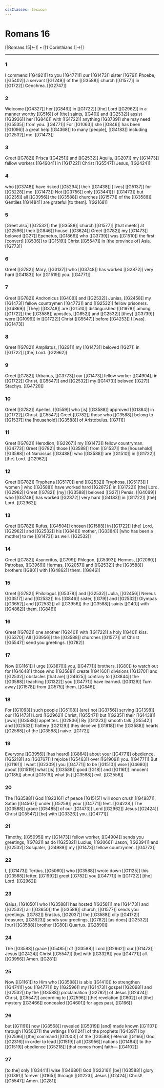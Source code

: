 ```yaml
---
cssClasses: lexicon
---
```


# Romans 16

[[Romans 15|←]] • [[1 Corinthians 1|→]]

---

### 1
I commend [[G4921]] to you [[G4771]] our [[G1473]] sister [[G79]] Phoebe, [[G5402]] a servant [[G1249]] of the [[G3588]] church [[G1577]] in [[G1722]] Cenchrea. [[G2747]]

### 2
Welcome [[G4327]] her [[G846]] in [[G1722]] [the] Lord [[G2962]] in a manner worthy [[G516]] of [the] saints, [[G40]] and [[G2532]] assist [[G3936]] her [[G846]] with [[G1722]] anything [[G3739]] she may need [[G5535]] from you. [[G4771]] For [[G1063]] she [[G846]] has been [[G1096]] a great help [[G4368]] to many [people], [[G4183]] including [[G2532]] me. [[G1473]]

### 3
Greet [[G782]] Prisca [[G4251]] and [[G2532]] Aquila, [[G207]] my [[G1473]] fellow workers [[G4904]] in [[G1722]] Christ [[G5547]] Jesus, [[G2424]]

### 4
who [[G3748]] have risked [[G5294]] their [[G1438]] [lives] [[G5137]] for [[G5228]] me. [[G1473]] Not [[G3756]] only [[G3441]] I [[G1473]] but [[G235]] all [[G3956]] the [[G3588]] churches [[G1577]] of the [[G3588]] Gentiles [[G1484]] are grateful [to them]. [[G2168]]

### 5
[Greet also] [[G2532]] the [[G3588]] church [[G1577]] [that meets] at [[G2596]] their [[G846]] house. [[G3624]] Greet [[G782]] my [[G1473]] beloved [[G27]] Epenetus, [[G1866]] who [[G3739]] was [[G1510]] the first [convert] [[G536]] to [[G1519]] Christ [[G5547]] in [the province of] Asia. [[G773]]

### 6
Greet [[G782]] Mary, [[G3137]] who [[G3748]] has worked [[G2872]] very hard [[G4183]] for [[G1519]] you. [[G4771]]

### 7
Greet [[G782]] Andronicus [[G408]] and [[G2532]] Junias, [[G2458]] my [[G1473]] fellow countrymen [[G4773]] and [[G2532]] fellow prisoners. [[G4869]] [They] [[G3748]] are [[G1510]] distinguished [[G1978]] among [[G1722]] the [[G3588]] apostles, [[G652]] and [[G2532]] [they] [[G3739]] were [[G1096]] in [[G1722]] Christ [[G5547]] before [[G4253]] I [was]. [[G1473]]

### 8
Greet [[G782]] Ampliatus, [[G291]] my [[G1473]] beloved [[G27]] in [[G1722]] [the] Lord. [[G2962]]

### 9
Greet [[G782]] Urbanus, [[G3773]] our [[G1473]] fellow worker [[G4904]] in [[G1722]] Christ, [[G5547]] and [[G2532]] my [[G1473]] beloved [[G27]] Stachys. [[G4720]]

### 10
Greet [[G782]] Apelles, [[G559]] who [is] [[G3588]] approved [[G1384]] in [[G1722]] Christ. [[G5547]] Greet [[G782]] those who [[G3588]] belong to [[G1537]] the [household] [[G3588]] of Aristobulus. [[G711]]

### 11
Greet [[G782]] Herodion, [[G2267]] my [[G1473]] fellow countryman. [[G4773]] Greet [[G782]] those [[G3588]] from [[G1537]] the [household] [[G3588]] of Narcissus [[G3488]] who [[G3588]] are [[G1510]] in [[G1722]] [the] Lord. [[G2962]]

### 12
Greet [[G782]] Tryphena [[G5170]] and [[G2532]] Tryphosa, [[G5173]] [ women ] who [[G3588]] have worked hard [[G2872]] in [[G1722]] [the] Lord. [[G2962]] Greet [[G782]] [my] [[G3588]] beloved [[G27]] Persis, [[G4069]] who [[G3748]] has worked [[G2872]] very hard [[G4183]] in [[G1722]] [the] Lord. [[G2962]]

### 13
Greet [[G782]] Rufus, [[G4504]] chosen [[G1588]] in [[G1722]] [the] Lord, [[G2962]] and [[G2532]] his [[G846]] mother, [[G3384]] [who has been a mother] to me [[G1473]] as well. [[G2532]]

### 14
Greet [[G782]] Asyncritus, [[G799]] Phlegon, [[G5393]] Hermes, [[G2060]] Patrobas, [[G3969]] Hermas, [[G2057]] and [[G2532]] the [[G3588]] brothers [[G80]] with [[G4862]] them. [[G846]]

### 15
Greet [[G782]] Philologus [[G5378]] and [[G2532]] Julia, [[G2456]] Nereus [[G3517]] and [[G2532]] his [[G846]] sister, [[G79]] and [[G2532]] Olympas [[G3652]] and [[G2532]] all [[G3956]] the [[G3588]] saints [[G40]] with [[G4862]] them. [[G846]]

### 16
Greet [[G782]] one another [[G240]] with [[G1722]] a holy [[G40]] kiss. [[G5370]] All [[G3956]] the [[G3588]] churches [[G1577]] of Christ [[G5547]] send you greetings. [[G782]]

### 17
Now [[G1161]] I urge [[G3870]] you, [[G4771]] brothers, [[G80]] to watch out for [[G4648]] those who [[G3588]] create [[G4160]] divisions [[G1370]] and [[G2532]] obstacles [that are] [[G4625]] contrary to [[G3844]] the [[G3588]] teaching [[G1322]] you [[G4771]] have learned. [[G3129]] Turn away [[G1578]] from [[G575]] them. [[G846]]

### 18
For [[G1063]] such people [[G5108]] {are} not [[G3756]] serving [[G1398]] our [[G1473]] Lord [[G2962]] Christ, [[G5547]] but [[G235]] their [[G1438]] [own] [[G3588]] appetites. [[G2836]] By [[G1223]] smooth talk [[G5542]] and [[G2532]] flattery [[G2129]] they deceive [[G1818]] the [[G3588]] hearts [[G2588]] of the [[G3588]] naive. [[G172]]

### 19
Everyone [[G3956]] [has heard] [[G864]] about your [[G4771]] obedience, [[G5218]] so [[G3767]] I rejoice [[G5463]] over [[G1909]] you. [[G4771]] But [[G1161]] I want [[G2309]] you [[G4771]] to be [[G1510]] wise [[G4680]] about [[G1519]] what [is] [[G3588]] good [[G18]] and [[G1161]] innocent [[G185]] about [[G1519]] what [is] [[G3588]] evil. [[G2556]]

### 20
The [[G3588]] God [[G2316]] of peace [[G1515]] will soon crush [[G4937]] Satan [[G4567]] under [[G5259]] your [[G4771]] feet. [[G4228]] The [[G3588]] grace [[G5485]] of our [[G1473]] Lord [[G2962]] Jesus [[G2424]] Christ [[G5547]] [be] with [[G3326]] you. [[G4771]]

### 21
Timothy, [[G5095]] my [[G1473]] fellow worker, [[G4904]] sends you greetings, [[G782]] as do [[G2532]] Lucius, [[G3066]] Jason, [[G2394]] and [[G2532]] Sosipater, [[G4989]] my [[G1473]] fellow countrymen. [[G4773]]

### 22
I, [[G1473]] Tertius, [[G5060]] who [[G3588]] wrote down [[G1125]] this [[G3588]] letter, [[G1992]] greet [[G782]] you [[G4771]] in [[G1722]] [the] Lord. [[G2962]]

### 23
Gaius, [[G1050]] who [[G3588]] has hosted [[G3581]] me [[G1473]] and [[G2532]] all [[G3650]] the [[G3588]] church, [[G1577]] sends you greetings. [[G782]] Erastus, [[G2037]] the [[G3588]] city [[G4172]] treasurer, [[G3623]] sends you greetings, [[G782]] [as does] [[G2532]] [our] [[G3588]] brother [[G80]] Quartus. [[G2890]]

### 24
The [[G3588]] grace [[G5485]] of [[G3588]] Lord [[G2962]] our [[G1473]] Jesus [[G2424]] Christ [[G5547]] [be] with [[G3326]] you [[G4771]] all. [[G3956]] Amen. [[G281]]

### 25
Now [[G1161]] to Him who [[G3588]] is able [[G1410]] to strengthen [[G4741]] you [[G4771]] by [[G2596]] my [[G1473]] gospel [[G2098]] and [[G2532]] by the [[G3588]] proclamation [[G2782]] of Jesus [[G2424]] Christ, [[G5547]] according to [[G2596]] [the] revelation [[G602]] of [the] mystery [[G3466]] concealed [[G4601]] for ages past, [[G166]]

### 26
but [[G1161]] now [[G3568]] revealed [[G5319]] [and] made known [[G1107]] through [[G5037]] the writings [[G1124]] of the prophets [[G4397]] by [[G2596]] [the] command [[G2003]] of the [[G3588]] eternal [[G166]] God, [[G2316]] in order to lead [[G1519]] all [[G3956]] nations [[G1484]] to the [[G1519]] obedience [[G5218]] [that comes from] faith— [[G4102]]

### 27
[to the] only [[G3441]] wise [[G4680]] God [[G2316]] [be] [[G3588]] glory [[G1391]] forever [[G165]] through [[G1223]] Jesus [[G2424]] Christ! [[G5547]] Amen. [[G281]]


